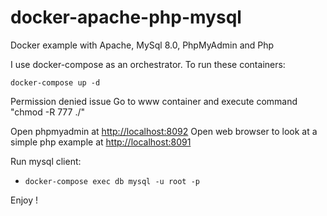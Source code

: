 # docker-apache-php-mysql

Docker example with Apache, MySql 8.0, PhpMyAdmin and Php

I use docker-compose as an orchestrator. To run these containers:

```
docker-compose up -d
```
Permission denied issue
Go to www container and execute command "chmod -R 777 ./"

Open phpmyadmin at [http://localhost:8092](http://localhost:8092)
Open web browser to look at a simple php example at [http://localhost:8091](http://localhost:8091)

Run mysql client:

- `docker-compose exec db mysql -u root -p` 

Enjoy !
